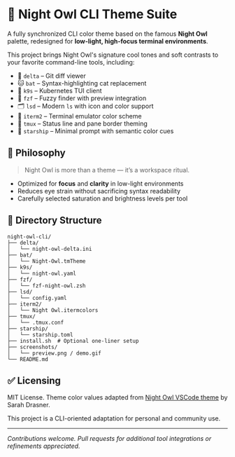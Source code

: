 # 🌙 Night Owl CLI Theme Suite

A fully synchronized CLI color theme based on the famous **Night Owl** palette, redesigned for **low-light, high-focus terminal environments**.

This project brings Night Owl's signature cool tones and soft contrasts to your favorite command-line tools, including:

- 🐙 `delta` – Git diff viewer
- 🐱 `bat` – Syntax-highlighting cat replacement
- 📡 `k9s` – Kubernetes TUI client
- 🧬 `fzf` – Fuzzy finder with preview integration
- 🗂️ `lsd` – Modern `ls` with icon and color support
- 🔮 `iterm2` – Terminal emulator color scheme
- 🧪 `tmux` – Status line and pane border theming
- 🚀 `starship` – Minimal prompt with semantic color cues

## 🎯 Philosophy
> Night Owl is more than a theme — it’s a workspace ritual.

- Optimized for **focus** and **clarity** in low-light environments
- Reduces eye strain without sacrificing syntax readability
- Carefully selected saturation and brightness levels per tool

## 📁 Directory Structure

```
night-owl-cli/
├── delta/
│   └── night-owl-delta.ini
├── bat/
│   └── Night-Owl.tmTheme
├── k9s/
│   └── night-owl.yaml
├── fzf/
│   └── fzf-night-owl.zsh
├── lsd/
│   └── config.yaml
├── iterm2/
│   └── Night Owl.itermcolors
├── tmux/
│   └── .tmux.conf
├── starship/
│   └── starship.toml
├── install.sh  # Optional one-liner setup
├── screenshots/
│   └── preview.png / demo.gif
└── README.md
```

## ✅ Licensing

MIT License. Theme color values adapted from [Night Owl VSCode theme](https://vscodethemes.com/e/sdras.night-owl/night-owl) by Sarah Drasner.

This project is a CLI-oriented adaptation for personal and community use.

---

_Contributions welcome. Pull requests for additional tool integrations or refinements appreciated._
